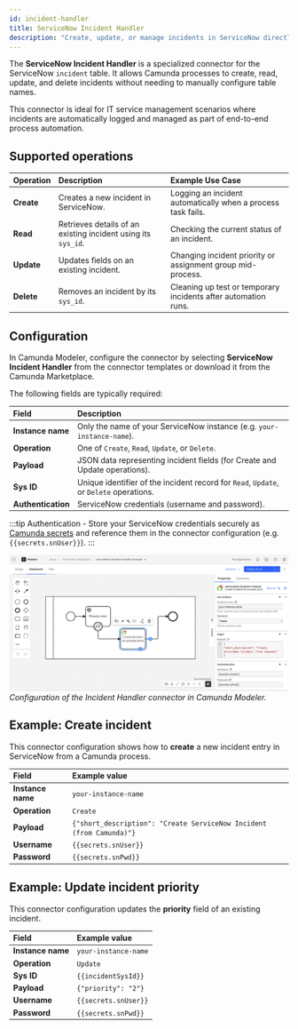 ```yaml
---
id: incident-handler
title: ServiceNow Incident Handler
description: "Create, update, or manage incidents in ServiceNow directly from Camunda processes using the incident handler connector."
---
```


The **ServiceNow Incident Handler** is a specialized connector for the ServiceNow `incident` table. It allows Camunda processes to create, read, update, and delete incidents without needing to manually configure table names.

This connector is ideal for IT service management scenarios where incidents are automatically logged and managed as part of end-to-end process automation.

## Supported operations

| Operation  | Description                                                   | Example Use Case                                               |
| :--------- | :------------------------------------------------------------ | :------------------------------------------------------------- |
| **Create** | Creates a new incident in ServiceNow.                         | Logging an incident automatically when a process task fails.   |
| **Read**   | Retrieves details of an existing incident using its `sys_id`. | Checking the current status of an incident.                    |
| **Update** | Updates fields on an existing incident.                       | Changing incident priority or assignment group mid-process.    |
| **Delete** | Removes an incident by its `sys_id`.                          | Cleaning up test or temporary incidents after automation runs. |

## Configuration

In Camunda Modeler, configure the connector by selecting **ServiceNow Incident Handler** from the connector templates or download it from the Camunda Marketplace.

The following fields are typically required:

| Field              | Description                                                                            |
| :----------------- | :------------------------------------------------------------------------------------- |
| **Instance name**  | Only the name of your ServiceNow instance (e.g. `your-instance-name`).                 |
| **Operation**      | One of `Create`, `Read`, `Update`, or `Delete`.                                        |
| **Payload**        | JSON data representing incident fields (for Create and Update operations).             |
| **Sys ID**         | Unique identifier of the incident record for `Read`, `Update`, or `Delete` operations. |
| **Authentication** | ServiceNow credentials (username and password).                                        |

:::tip
Authentication - Store your ServiceNow credentials securely as [Camunda secrets](/components/console/manage-clusters/manage-secrets.md) and reference them in the connector configuration (e.g. `{{secrets.snUser}}`).
:::

![ServiceNow Incident Handler example](../img/incident-handler.png)  
_Configuration of the Incident Handler connector in Camunda Modeler._

## Example: Create incident

This connector configuration shows how to **create** a new incident entry in ServiceNow from a Camunda process.

| Field             | Example value                                                        |
| :---------------- | :------------------------------------------------------------------- |
| **Instance name** | `your-instance-name`                                                 |
| **Operation**     | `Create`                                                             |
| **Payload**       | `{"short_description": "Create ServiceNow Incident (from Camunda)"}` |
| **Username**      | `{{secrets.snUser}}`                                                 |
| **Password**      | `{{secrets.snPwd}}`                                                  |

## Example: Update incident priority

This connector configuration updates the **priority** field of an existing incident.

| Field             | Example value        |
| :---------------- | :------------------- |
| **Instance name** | `your-instance-name` |
| **Operation**     | `Update`             |
| **Sys ID**        | `{{incidentSysId}}`  |
| **Payload**       | `{"priority": "2"}`  |
| **Username**      | `{{secrets.snUser}}` |
| **Password**      | `{{secrets.snPwd}}`  |
